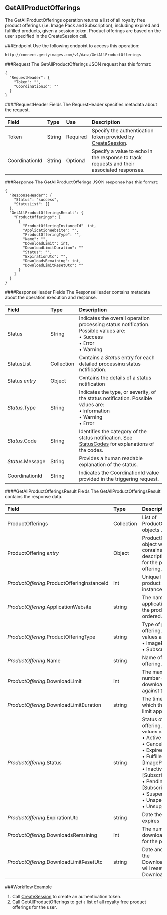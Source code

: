 GetAllProductOfferings
-------------
The GetAllProductOfferings operation returns a list of all royalty free product offerings (i.e. Image Pack and Subscription), including expired and fulfilled products, given a session token. Product offerings are based on the user specified in the CreateSession call.

###Endpoint
Use the following endpoint to access this operation:

	http://connect.gettyimages.com/v1/data/GetAllProductOfferings


###Request
The GetAllProductOfferings JSON request has this format:

	{
	  "RequestHeader": {
	    "Token": "",
	    "CoordinationId": ""
	  }
	}

####RequestHeader Fields
The RequestHeader specifies metadata about the request.

| Field          | Type        | Use          | Description                                                                               |
|:---------------|:------------|:-------------|:------------------------------------------------------------------------------------------|
| Token          | String      | Required     | Specify the authentication token provided by [CreateSession][].   | 
| CoordinationId | String      | Optional     | Specify a value to echo in the response to track requests and their associated responses. |

###Response
The GetAllProductOfferings JSON response has this format:

	{
	  "ResponseHeader": {
	    "Status": "success",
	    "StatusList": []
	  },
	  "GetAllProductOfferingsResult": {
	    "ProductOfferings": [
	      {
	        "ProductOfferingInstanceId": int,
	        "ApplicationWebsite": "",
	        "ProductOfferingType": "",
	        "Name": "",
	        "DownloadLimit": int,
	        "DownloadLimitDuration": "",
	        "Status": "",
	        "ExpirationUtc": "",
	        "DownloadsRemaining": int,
	        "DownloadLimitResetUtc": "" 
	      }
	    ]
	  }
	}

####ResponseHeader Fields
The ResponseHeader contains metadata about the operation execution and response.

| Field            | Type        | Description                                                                                                                   |
|:-----------------|:------------|:------------------------------------------------------------------------------------------------------------------------------|
| Status           | String      | Indicates the overall operation processing status notification. Possible values are: <br>• Success <br>• Error <br>• Warning  | 
| StatusList       | Collection  | Contains a _Status_ entry for each detailed processing status notification.                                                   |
| Status _entry_   | Object      | Contains the details of a status notification                                                                                 |
| _Status_.Type    | String      | Indicates the type, or severity, of the status notification. Possible values are: <br>• Information <br>• Warning <br>• Error |
| _Status_.Code    | String      | Identifies the category of the status notification. See [StatusCodes][] for explanations of the codes.        				 |
| _Status_.Message | String      | Provides a human readable explanation of the status.                                                                          |
| CoordinationId   | String      | Indicates the CoordinationId value provided in the triggering request.                                                        |


####GetAllProductOfferingsResult Fields
The GetAllProductOfferingsResult contains the response data.

| Field                			              | Type        | Description																																																															| Usage				|
|:--------------------------------------------|:------------|:----------------------------------------------------------------------------------------------------------------------------------------------------------------------------------------------------------------------------------------------------------------------|-------------------|
| ProductOfferings				              | Collection	| List of ProductOffering objects						.																																																				| All				|
| ProductOffering _entry_		              | Object 		| ProductOffering object which contains the descriptive metadata for the product offering. 																																												| All				|
| _ProductOffering_.ProductOfferingInstanceId | int			| Unique ID of the product offering instance.																																																							| All				|
| _ProductOffering_.ApplicationWebsite		  | string		| The name of the application for which the product was ordered.																																																		| All				|
| _ProductOffering_.ProductOfferingType		  | string 		| Type of product offering. Possible values are: <br>• ImagePack <br>• Subscription 																																													| All				|
| _ProductOffering_.Name					  | string		| Name of the product offering.																																																											| All				|
| _ProductOffering_.DownloadLimit			  | int			| The maximum number of downloads allowed against this product.																																																			| All				|
| _ProductOffering_.DownloadLimitDuration	  | string		| The time duration to which the download limit applies.																																																				| Subscription Only |
| _ProductOffering_.Status					  | string		| Status of the product offering. Possible values are: <br>•  Active <br>•  Cancelled <br>•  Expired <br>•  Fulfilled [ImagePack only] <br>•  Inactive [Subscription Only] <br>•  Pending [Subscription Only] <br>•  Suspended <br>•  Unspecified <br>•  Unsupported	| All				|
| _ProductOffering_.ExpirationUtc 			  | string		| Date the product expires																																																												| All				|
| _ProductOffering_.DownloadsRemaining		  | int			| The number of downloads remaining for the product																																																						| All				|
| _ProductOffering_.DownloadLimitResetUtc	  | string		| Date and time	that the DownloadsRemaining will reset to the DownloadLimit																																																| Subscription Only |

###Workflow Example
1. Call [CreateSession][] to create an authentication token.
2. Call GetAllProductOfferings to get a list of all royalty free product offerings for the user.


[StatusCodes]: ../../appendix/StatusCodes.md
[CreateCustomer]: ../account/CreateCustomer.md
[CreateSession]: ../session/CreateSession.md
[CreateApplicationSession]: ../session/CreateApplicationSession.md
[GetCountries]: ../data/GetCountries.md
[CreateLightboxItems]: ../lightbox/CreateLightboxItems.md
[DeleteLightboxItems]: ../lightbox/DeleteLightboxItems.md
[CreateLightbox]: ../lightbox/CreateLightbox.md
[DeleteLightbox]: ../lightbox/DeleteLightbox.md
[GetLightbox]: ../lightbox/GetLightbox.md
[GetLightboxHeaders]: ../lightbox/GetLightboxHeaders.md
[UpdateLightboxHeader]: ../lightbox/UpdateLightboxHeader.md
[CreateDownloadRequest]: ../download/CreateDownloadRequest.md
[GetImageDownloadAuthorizations]: ../download/GetImageDownloadAuthorizations.md
[GetLargestImageDownloadAuthorizations]: ../download/GetLargestImageDownloadAuthorizations.md
[GetEventDetails]: ../search/GetEventDetails.md
[GetImageDetails]: ../search/GetImageDetails.md
[SearchForImages]: ../search/SearchForImages.md
[SearchForVideos]: ../search/SearchForVideos.md


